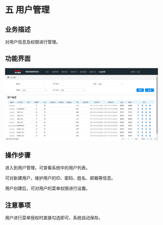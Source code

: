 # 五   用户管理

## 业务描述

对用户信息及权限进行管理。

## 功能界面

![](/assets/用户管理.png)

## 操作步骤

进入到用户管理，可查看系统中的用户列表。

可对新建用户，维护用户的ID、密码、姓名、邮箱等信息。

用户创建后，可对用户的菜单权限进行设置。

## 注意事项

用户进行菜单授权时直接勾选即可，系统自动保存。

